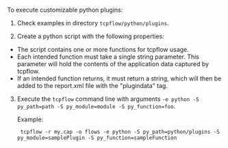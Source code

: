 To execute customizable python plugins:

1. Check examples in directory `tcpflow/python/plugins`.

2. Create a python script with the following properties:

  - The script contains one or more functions for tcpflow usage.
  - Each intended function must take a single string parameter.
    This parameter will hold the contents of the application data captured by tcpflow.
  - If an intended function returns, it must return a string,
    which will then be added to the report.xml file with the "plugindata" tag.

3. Execute the `tcpflow` command line with arguments `-e python -S py_path=path -S py_module=module -S py_function=foo`.

   Example:

	    tcpflow -r my.cap -o flows -e python -S py_path=python/plugins -S py_module=samplePlugin -S py_function=sampleFunction
